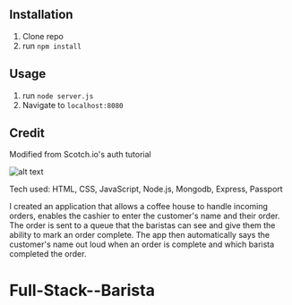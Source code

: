 ## Installation

1. Clone repo
2. run `npm install`

## Usage

1. run `node server.js`
2. Navigate to `localhost:8080`

## Credit

Modified from Scotch.io's auth tutorial


![alt text](../public/img/sb.jpg)

Tech used: HTML, CSS, JavaScript, Node.js, Mongodb, Express, Passport

I created an application that allows a coffee house to handle incoming orders, enables the cashier to enter the customer's name and their order. The order is sent to a queue that the baristas can see and give them the ability to mark an order complete. The app then automatically says the customer's name out loud when an order is complete and which barista completed the order.
# Full-Stack--Barista
